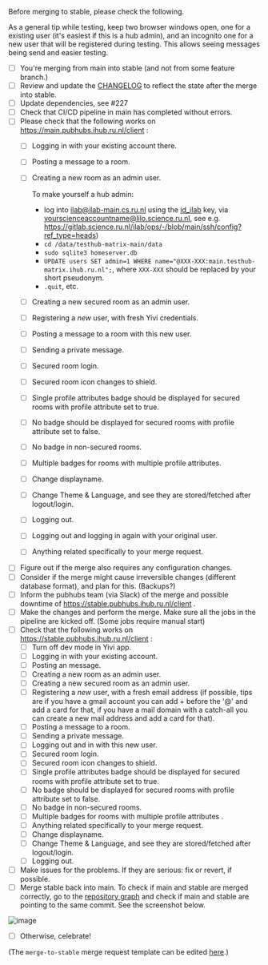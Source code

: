Before merging to stable, please check the following.

As a general tip while testing, keep two browser windows open, one for a existing user (it's easiest if this is a hub admin), and an incognito one for a new user that will be registered during testing. This allows seeing messages being send and easier testing.

  - [ ] You're merging from main into stable (and not from some feature branch.) 
  - [ ] Review and update the [CHANGELOG](CHANGELOG.md) to reflect the state after the merge into stable.
  - [ ] Update dependencies, see #227
  - [ ] Check that CI/CD pipeline in main has completed without errors.
  - [ ] Please check that the following works on https://main.pubhubs.ihub.ru.nl/client :
      - [ ] Logging in with your existing account there.
      - [ ] Posting a message to a room.
      - [ ] Creating a new room as an admin user. 
      
        To make yourself a hub admin: 
         - log into ilab@ilab-main.cs.ru.nl using the [id_ilab](https://gitlab.science.ru.nl/ilab/ops/-/blob/main/ssh/id_ilab?ref_type=heads) key, via yourscienceaccountname@lilo.science.ru.nl, see e.g. https://gitlab.science.ru.nl/ilab/ops/-/blob/main/ssh/config?ref_type=heads)
          - `cd /data/testhub-matrix-main/data`
          - `sudo sqlite3 homeserver.db`
          - `UPDATE users SET admin=1 WHERE name="@XXX-XXX:main.testhub-matrix.ihub.ru.nl";`, where `XXX-XXX` should be replaced by your short pseudonym.
          - `.quit`, etc.
      - [ ] Creating a new secured room as an admin user.
      - [ ] Registering a *new* user, with fresh Yivi credentials.
      - [ ] Posting a message to a room with this new user.
      - [ ] Sending a private message.
      - [ ] Secured room login.
      - [ ] Secured room icon changes to shield.
      - [ ] Single profile attributes badge should be displayed for secured rooms with profile attribute set to true.
      - [ ] No badge should be displayed for secured rooms with profile attribute set to false.
      - [ ] No badge in non-secured rooms.
      - [ ] Multiple badges for rooms with multiple profile attributes.
      - [ ] Change displayname.
      - [ ] Change Theme & Language, and see they are stored/fetched after logout/login.
      - [ ] Logging out.
      - [ ] Logging out and logging in again with your original user.
      - [ ] Anything related specifically to your merge request.
  - [ ] Figure out if the merge also requires any configuration changes. 
  - [ ] Consider if the merge might cause irreversible changes (different database format), and plan for this. (Backups?)
  - [ ] Inform the pubhubs team (via Slack) of the merge and possible downtime of https://stable.pubhubs.ihub.ru.nl/client . 
  - [ ] Make the changes and perform the merge. Make sure all the jobs in the pipeline are kicked off. (Some jobs require manual start)
  - [ ] Check that the following works on https://stable.pubhubs.ihub.ru.nl/client :
     - [ ] Turn off dev mode in Yivi app. 
     - [ ] Logging in with your existing account.
     - [ ] Posting an message.
     - [ ] Creating a new room as an admin user.  
     - [ ] Creating a new secured room as an admin user.
     - [ ] Registering a *new* user, with a fresh email address (if possible, tips are if you have a gmail account you can add +<date> before the '@' and add a card for that, if you have a mail domain with a catch-all you can create a new mail address and add a card for that).
     - [ ] Posting a message to a room.
     - [ ] Sending a private message.
     - [ ] Logging out and in with this new user.
     - [ ] Secured room login.
     - [ ] Secured room icon changes to shield.
     - [ ] Single profile attributes badge should be displayed for secured rooms with profile attribute set to true.
     - [ ] No badge should be displayed for secured rooms with profile attribute set to false.
     - [ ] No badge in non-secured rooms.
     - [ ] Multiple badges for rooms with multiple profile attributes .
     - [ ] Anything related specifically to your merge request.
     - [ ] Change displayname.
     - [ ] Change Theme & Language, and see they are stored/fetched after logout/login.
     - [ ] Logging out.
  - [ ] Make issues for the problems. If they are serious:  fix or revert, if possible.
  - [ ] Merge stable back into main. To check if main and stable are merged correctly, go to the [repository graph](https://gitlab.science.ru.nl/ilab/pubhubs_canonical/-/network/main?ref_type=heads) and check if main and stable are pointing to the same commit. See the screenshot below.

  ![image](/uploads/478c467465270fe24b4e3ec6ee32cc3b/image.png)
  - [ ] Otherwise, celebrate!

     
  (The `merge-to-stable` merge request template can be edited [here](https://gitlab.science.ru.nl/ilab/pubhubs_canonical/-/edit/main/.gitlab/merge_request_templates/merge-to-stable.md).)

